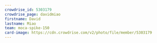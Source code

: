 ```yaml
---
crowdrise_id: 5303179
crowdrise_page: davidmiao
firstname: David
lastname: Miao
team: moca-spike-150
card-image: https://cdn.crowdrise.com/v2/photo/file/member/5303179
---
```

